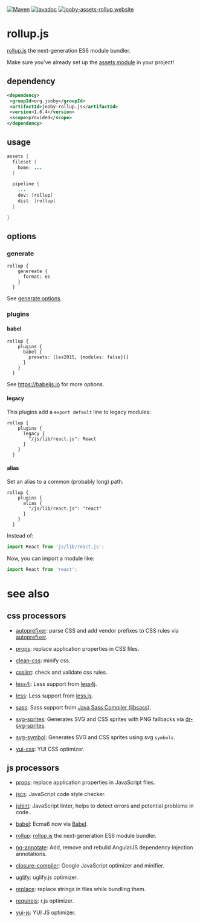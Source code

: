 [![Maven](https://img.shields.io/maven-metadata/v/http/central.maven.org/maven2/org/jooby/jooby-assets-rollup/maven-metadata.xml.svg)](http://mvnrepository.com/artifact/org.jooby/jooby-assets-rollup/1.6.4)
[![javadoc](https://javadoc.io/badge/org.jooby/jooby-assets-rollup.svg)](https://javadoc.io/doc/org.jooby/jooby-assets-rollup/1.6.4)
[![jooby-assets-rollup website](https://img.shields.io/badge/jooby-assets-rollup-brightgreen.svg)](http://jooby.org/doc/assets-rollup)
# rollup.js

<a href="http://rollupjs.org/">rollup.js</a> the next-generation ES6 module bundler.

Make sure you've already set up the [assets module](https://github.com/jooby-project/jooby/tree/master/jooby-assets) in your project!

## dependency

```xml
<dependency>
 <groupId>org.jooby</groupId>
 <artifactId>jooby-rollup.js</artifactId>
 <version>1.6.4</version>
 <scope>provided</scope>
</dependency>
```

## usage

```java
assets {
  fileset {
    home: ...
  }

  pipeline {
    ...
    dev: [rollup]
    dist: [rollup]
  }

}
```

## options

### generate

```
rollup {
    genereate {
      format: es
    }
  }

```

See <a href="https://github.com/rollup/rollup/wiki/JavaScript-API#bundlegenerate-options-">generate options</a>.

### plugins

#### babel

```
rollup {
    plugins {
      babel {
        presets: [[es2015, {modules: false}]]
      }
    }
  }

```

See <a href="https://babeljs.io/">https://babeljs.io</a> for more options.

#### legacy

This plugins add a ```export default``` line to legacy modules:

```
rollup {
    plugins {
      legacy {
        "/js/lib/react.js": React
      }
    }
  }

```

#### alias

Set an alias to a common (probably long) path.

```
rollup {
    plugins {
      alias {
        "/js/lib/react.js": "react"
      }
    }
  }

```

Instead of:

```js
import React from 'js/lib/react.js';
```

Now, you can import a module like:

```js
import React from 'react';
```

# see also

## css processors

* [autoprefixer](https://github.com/jooby-project/jooby/tree/master/jooby-assets-autoprefixer): parse CSS and add vendor prefixes to CSS rules via [autoprefixer](https://github.com/postcss/autoprefixer).

* [props](https://github.com/jooby-project/jooby/tree/master/jooby-assets-props): replace application properties in CSS files.

* [clean-css](https://github.com/jooby-project/jooby/tree/master/jooby-assets-clean-css): minify css.

* [csslint](https://github.com/jooby-project/jooby/tree/master/jooby-assets-csslint): check and validate css rules.

* [less4j](https://github.com/jooby-project/jooby/tree/master/jooby-assets-less4j): Less support from [less4j](https://github.com/SomMeri/less4j).

* [less](https://github.com/jooby-project/jooby/tree/master/jooby-assets-less): Less support from [less.js](http://lesscss.org).

* [sass](https://github.com/jooby-project/jooby/tree/master/jooby-assets-sass): Sass support from <a href="https://github.com/bit3/jsass">Java Sass Compiler (libsass)</a>.

* [svg-sprites](https://github.com/jooby-project/jooby/tree/master/jooby-assets-svg-sprites): Generates SVG and CSS sprites with PNG fallbacks via [dr-svg-sprites](https://github.com/drdk/dr-svg-sprites).

* [svg-symbol](https://github.com/jooby-project/jooby/tree/master/jooby-assets-svg-symbol): Generates SVG and CSS sprites using svg `symbols`.

* [yui-css](https://github.com/jooby-project/jooby/tree/master/jooby-assets-yui-compressor): YUI CSS optimizer.

## js processors

* [props](https://github.com/jooby-project/jooby/tree/master/jooby-assets-props): replace application properties in JavaScript files.

* [jscs](https://github.com/jooby-project/jooby/tree/master/jooby-assets-jscs): JavaScript code style checker.

* [jshint](https://github.com/jooby-project/jooby/tree/master/jooby-assets-jshint): JavaScript linter, helps to detect errors and potential problems in code..

* [babel](https://github.com/jooby-project/jooby/tree/master/jooby-assets-babel): Ecma6 now via <a href="http://babeljs.io/">Babel</a>.

* [rollup](https://github.com/jooby-project/jooby/tree/master/jooby-assets-rollup): <a href="http://rollupjs.org/">rollup.js</a> the next-generation ES6 module bundler.

* [ng-annotate](https://github.com/jooby-project/jooby/tree/master/jooby-assets-ng-annotate): Add, remove and rebuild AngularJS dependency injection annotations.

* [closure-compiler](https://github.com/jooby-project/jooby/tree/master/jooby-assets-closure-compiler): Google JavaScript optimizer and minifier.

* [uglify](https://github.com/jooby-project/jooby/tree/master/jooby-assets-uglify): uglify.js optimizer.

* [replace](https://github.com/jooby-project/jooby/tree/master/jooby-assets-replace): replace strings in files while bundling them.

* [requirejs](https://github.com/jooby-project/jooby/tree/master/jooby-assets-requirejs): r.js optimizer.

* [yui-js](https://github.com/jooby-project/jooby/tree/master/jooby-assets-yui-compressor#yui-js): YUI JS optimizer.
